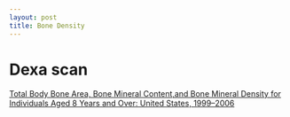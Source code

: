 ```yaml
---
layout: post
title: Bone Density
---
```


# Dexa scan

[Total Body Bone Area, Bone
Mineral Content,and Bone
Mineral Density for
Individuals Aged 8 Years
and Over: United States,
1999–2006](https://pubmed.ncbi.nlm.nih.gov/25204772/)